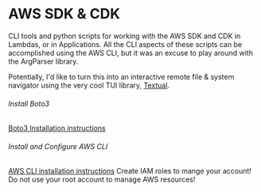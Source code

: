 # AWS SDK & CDK
CLI tools and python scripts for working with the AWS SDK and CDK in Lambdas, or in Applications.
All the CLI aspects of these scripts can be accomplished using the AWS CLI, but it was an excuse to
play around with the ArgParser library. 

Potentially, I'd like to turn this into an interactive remote file & system navigator using the very cool TUI library, [Textual](https://github.com/Textualize/textual).


###### Install Boto3
[Boto3 Installation instructions](https://boto3.amazonaws.com/v1/documentation/api/latest/guide/quickstart.html#installation)

###### Install and Configure AWS CLI
[AWS CLI installation instructions](https://docs.aws.amazon.com/cli/latest/userguide/getting-started-install.html)
Create IAM roles to mange your account! Do not use your root account to manage AWS resources!


